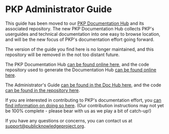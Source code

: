 # PKP Administrator Guide

This guide has been moved to our [PKP Documentation Hub](https://docs.pkp.sfu.ca/) and its associated repository. The new PKP Documentation Hub collects PKP's userguides and technical documentation into one easy to browse location, and will be the new focus of PKP's documentation effort going forward. 

The version of the guide you find here is no longer maintained, and this repository will be removed in the not too distant future. 

The PKP Documentation Hub [can be found online here](https://docs.pkp.sfu.ca/), and the code repository used to generate the Documentation Hub [can be found online here](https://github.com/pkp/pkp-docs/). 

The Administrator's Guide [can be found in the Doc Hub here](https://docs.pkp.sfu.ca/admin-guide/en/), and the code [can be found in the repository here](https://github.com/pkp/pkp-docs/tree/master/admin-guide).

If you are interested in contributing to PKP's documentation effort, you [can find information on doing so here](https://docs.pkp.sfu.ca/contributing/). (Our contribution instructions may not yet be 100% complete - please bear with us as we play a bit of catch-up!)

If you have any questions or concerns, you can contact us at [support@publicknowledgeproject.org](mailto:support@publicknowledgeproject.org).
